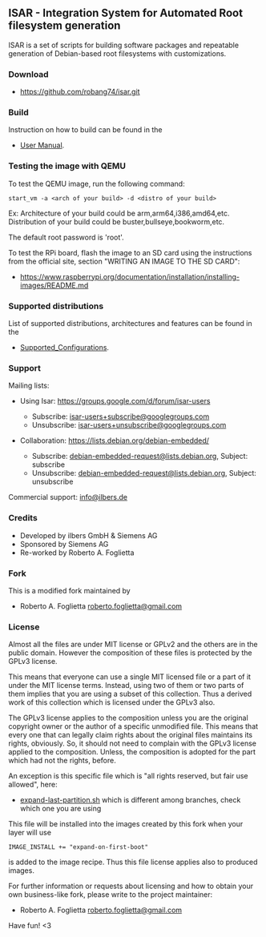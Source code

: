 ## ISAR - Integration System for Automated Root filesystem generation

ISAR is a set of scripts for building software packages and repeatable
generation of Debian-based root filesystems with customizations.

### Download

- https://github.com/robang74/isar.git

### Build

Instruction on how to build can be found in the

- [User Manual](doc/user_manual.md).

### Testing the image with QEMU

To test the QEMU image, run the following command:

	start_vm -a <arch of your build> -d <distro of your build>

Ex: Architecture of your build could be arm,arm64,i386,amd64,etc.
    Distribution of your build could be buster,bullseye,bookworm,etc.

The default root password is 'root'.

To test the RPi board, flash the image to an SD card using the instructions
from the official site, section "WRITING AN IMAGE TO THE SD CARD":

- https://www.raspberrypi.org/documentation/installation/installing-images/README.md

### Supported distributions

List of supported distributions, architectures and features can be found in the

- [Supported_Configurations](Supported_Configurations.md).

### Support

Mailing lists:

* Using Isar: https://groups.google.com/d/forum/isar-users
  * Subscribe: isar-users+subscribe@googlegroups.com
  * Unsubscribe: isar-users+unsubscribe@googlegroups.com

* Collaboration: https://lists.debian.org/debian-embedded/
  * Subscribe: debian-embedded-request@lists.debian.org, Subject: subscribe
  * Unsubscribe: debian-embedded-request@lists.debian.org, Subject: unsubscribe

Commercial support: info@ilbers.de

### Credits

* Developed by ilbers GmbH & Siemens AG
* Sponsored by Siemens AG
* Re-worked by Roberto A. Foglietta

### Fork

This is a modified fork maintained by

* Roberto A. Foglietta <roberto.foglietta@gmail.com>

### License

Almost all the files are under MIT license or GPLv2 and the others are in the
public domain. However the composition of these files is protected by the GPLv3
license.

This means that everyone can use a single MIT licensed file or a part of it
under the MIT license terms. Instead, using two of them or two parts of them
implies that you are using a subset of this collection. Thus a derived work of
this collection which is licensed under the GPLv3 also.

The GPLv3 license applies to the composition unless you are the original
copyright owner or the author of a specific unmodified file. This means that
every one that can legally claim rights about the original files maintains its
rights, obviously. So, it should not need to complain with the GPLv3 license
applied to the composition. Unless, the composition is adopted for the part
which had not the rights, before.

An exception is this specific file which is "all rights reserved, but fair use
allowed", here:

* [expand-last-partition.sh](meta/recipes-support/expand-on-first-boot/files/expand-last-partition.sh) which is different among branches, check which one you are using

This file will be installed into the images created by this fork when your
layer will use

	IMAGE_INSTALL += "expand-on-first-boot"

is added to the image recipe. Thus this file license applies also to produced
images.

For further information or requests about licensing and how to obtain your own
business-like fork, please write to the project maintainer:

* Roberto A. Foglietta roberto.foglietta@gmail.com

Have fun! <3
